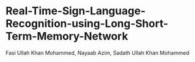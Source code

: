 # Real-Time-Sign-Language-Recognition-using-Long-Short-Term-Memory-Network

Fasi Ullah Khan Mohammed,
Nayaab Azim, Sadath Ullah Khan Mohammed

